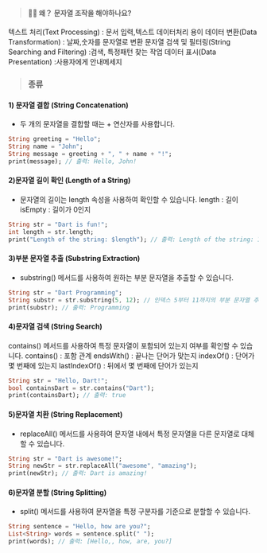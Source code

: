 > #### 🙋🏻  왜？ 문자열 조작을 해야하나요?
텍스트 처리(Text Processing) : 문서 입력,텍스트 데이터처리 용이
데이터 변환(Data Transformation) : 날짜,숫자를 문자열로 변환
문자열 검색 및 필터링(String Searching and Filtering) :검색, 특정패턴 찾는 작업
데이터 표시(Data Presentation) :사용자에게 안내메세지

> ###  종류
#### 1) 문자열 결합 (String Concatenation)
- 두 개의 문자열을 결합할 때는 + 연산자를 사용합니다.
```Dart
String greeting = "Hello";
String name = "John";
String message = greeting + ", " + name + "!";
print(message); // 출력: Hello, John!
```
#### 2)문자열 길이 확인 (Length of a String)
- 문자열의 길이는 length 속성을 사용하여 확인할 수 있습니다.
length : 길이
isEmpty : 길이가 0인지
```dart
String str = "Dart is fun!";
int length = str.length;
print("Length of the string: $length"); // 출력: Length of the string: 12
```
#### 3)부분 문자열 추출 (Substring Extraction)
- substring() 메서드를 사용하여 원하는 부분 문자열을 추출할 수 있습니다.
```dart
String str = "Dart Programming";
String substr = str.substring(5, 12); // 인덱스 5부터 11까지의 부분 문자열 추출
print(substr); // 출력: Programming
```
#### 4)문자열 검색 (String Search)
contains() 메서드를 사용하여 특정 문자열이 포함되어 있는지 여부를 확인할 수 있습니다.
contains() : 포함 관계
endsWith() : 끝나는 단어가 맞는지
indexOf() : 단어가 몇 번째에 있는지
lastIndexOf() : 뒤에서 몇 번째에 단어가 있는지
```dart
String str = "Hello, Dart!";
bool containsDart = str.contains("Dart");
print(containsDart); // 출력: true
```
#### 5)문자열 치환 (String Replacement)
- replaceAll() 메서드를 사용하여 문자열 내에서 특정 문자열을 다른 문자열로 대체할 수 있습니다.
```dart
String str = "Dart is awesome!";
String newStr = str.replaceAll("awesome", "amazing");
print(newStr); // 출력: Dart is amazing!
```
#### 6)문자열 분할 (String Splitting)
- split() 메서드를 사용하여 문자열을 특정 구분자를 기준으로 분할할 수 있습니다.
```dart
String sentence = "Hello, how are you?";
List<String> words = sentence.split(" ");
print(words); // 출력: [Hello,, how, are, you?]
```
